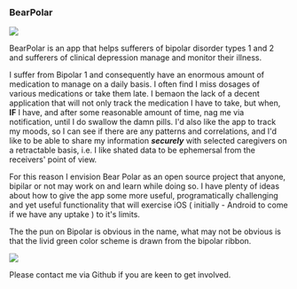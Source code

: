 ### BearPolar

![](/Users/vincent/Development2018/BearPolar/Artwork/MaskedBear.png)

BearPolar is an app that helps sufferers of bipolar disorder types 1 and 2 and sufferers of clinical depression manage and monitor their illness.

I suffer from Bipolar 1 and consequently have an enormous amount of medication to manage on a daily basis. I often find I miss dosages of various medications or take them late. I bemaon the lack of a decent application that will not only track the medication I have to take, but when, **IF** I have, and after some reasonable amount of time, nag me via notification, until I do swallow the damn pills. I'd also like the app to track my moods, so I can see if there are any patterns and correlations, and I'd like to be able to share my information ***securely*** with selected caregivers on a retractable basis, i.e. I like shated data to be ephemersal from the receivers' point of view.

For this reason I envision Bear Polar as an open source project that anyone, bipilar or not may work on and learn while doing so. I have plenty of ideas about how to give the app some more useful, programatically challenging and yet useful functionality that will exercise iOS ( initially - Android to come if we have any uptake ) to it's limits.

The the pun on Bipolar is obvious in the name, what may not be obvious is that the livid green color scheme is drawn from the bipolar ribbon.

![](/Users/vincent/Development2018/BearPolar/Artwork/ribbon.jpg) 

Please contact me via Github if you are keen to get involved.